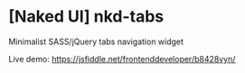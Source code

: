 # [Naked UI] nkd-tabs
Minimalist SASS/jQuery tabs navigation widget

Live demo: https://jsfiddle.net/frontenddeveloper/b8428vyn/
